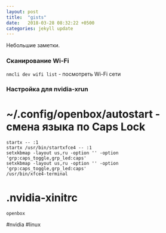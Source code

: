 ```yaml
---
layout: post
title:  "gists"
date:   2018-03-28 08:32:22 +0500
categories: jekyll update
---
```


Небольшие заметки.


### Сканирование Wi-Fi

`nmcli dev wifi list` - посмотреть Wi-Fi сети


### Настройка для nvidia-xrun

# ~/.config/openbox/autostart - смена языка по Caps Lock

```
startx -- :1
startx /usr/bin/startxfce4 -- :1
setxkbmap -layout us,ru -option '' -option 'grp:caps_toggle,grp_led:caps'
setxkbmap -layout us,ru -option '' -option 'grp:caps_toggle,grp_led:caps'
/usr/bin/xfce4-terminal
```

# .nvidia-xinitrc

```
openbox
```

<!-- :public: -->

#nvidia
#linux
